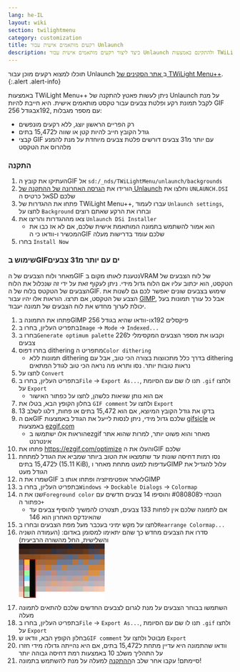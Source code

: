 ```yaml
---
lang: he-IL
layout: wiki
section: twilightmenu
category: customization
title: רקעים מותאמים אישית עבור Unlaunch
description: כיצד ליצור רקעים מותאמים אישית עבור Unlaunch ולהתקינם באמצעות TWiLight Menu++
---
```


תוכלו למצוא רקעים מוכן עבור Unlaunch ב[ אתר הסקינים של TWiLight Menu++](https://skins.ds-homebrew.com/unlaunch/).
{:.alert .alert-info}

באמצעות TWiLight Menu++ ניתן לעשות פאטץ להתקנה של Unlaunch על מנת לקבל תמונת רקע ופלטת צבעים עבור טקסט מותאמים אישית. היא חייבת להיות GIF בגודל 256x192, עם מספר מגבלות:
- רק הפריים הראשון יוצג, ללא רקעים מונפשים
- גודל הקובץ חייב להיות קטן או שווה ל15,472 בתים
- קבצי GIF עם יותר מ31 צבעים דורשים פלטת צבעים מיוחדת על מנת להמנע מלהרוס את הטקסט

### התקנה
1. העתיקו את קובץ הGIF אל `sd:/_nds/TWiLightMenu/unlaunch/backgrounds`
1. הורידו את [הגרסה האחרונה של ההתקנה של Unlaunch](https://problemkaputt.de/unlaunch.zip) וחלצו את `UNLAUNCH.DSI` אל כרטיס הSD שלכם
1. פתחו את ההגדרות של TWiLight Menu++, עברו לעמוד `Unlaunch settings`, לחצו על `Background` ובחרו את הרקע שאתם רוצים
1. צאו מההגדרות והריצו את `Unlaunch DSi Installer`
    - הוא אמור להשתמש בתמונה המותאמת אישית שלכם, אם לא אז כבו את המכשיר ו-וודאו כי הGIF שלכם עומד בדרישות מעלה
1. בחרו `Install Now`

### שימוש בGIFים עם יותר מ31 צבעים
מאחר ולוח הצבעים של הGIF נטענת לאותו מקום בVRAM של לוח הצבעים של הטקסט, הוא יכתוב עליו אם הלוח גדול מידי. ניתן לעקוף זאת על ידי זה שנכלול את הלוח הצבעים של הטקטס בלוח של הGIF. שימוש בצבעים שונים יאפשר לכם גם לשנות את הצבע של הטקסט, אם תרצו. הוראות אלו יהיו עבור [GIMP](https://gimp.org), אבל כל עורך תמונות בעל יכולת לערוך מחדש את לוח הצבעים של תמונה יעבוד.
1. פתחו את התמונה בGIMP ו-וודאו שהיא בגודל 256x192 פיקסלים
1. בתפריט העליון, בחרו ב`Image` -> `Mode` -> `Indexed...`
1. בחרו ב`Generate optimum palette` וקבעו את מספר הצבעים המקסימלי ל226 צבעים
1. בחרו דפוס dithering מתפריט ה`Color dithering`
    - תמונות ללא dithering בדרך כלל מתכווצות בצורה הכי טוב, אבל עם dithering נראות טובות יותר. נסו ותראו מה נראה הכי טוב לגודל המתאים
1. לחצו על `Convert`
1. בתפריט העליון, בחרו ב`File` -> `Export As...`, תנו לו שם עם הסיומת `.gif` ולחצו על `Export`
    - אם הוא נותן שגיאות כלשהן, לחצו על כפתור האישור
1. בחלון הקופץ הבא, בטלו את `GIF comment` ולחצו על `Export`
1. בדקו את גודל הקובץ המיוצא, אם הוא 15,472 בתים או פחות, דלגו לשלב 13
1. אם הGIF שלכם גדול מידי, ניתן לנסות לייעל את הגודל באמצעות [gifsicle](http://www.lcdf.org/gifsicle/) או באמצעות [ezgif.com](https://ezgif.com/optimize)
    - הוראות אלו ישתמשו בezgif מאחר והוא פשוט יותר, למרות שהוא אתר אינטרנט
1. פתחו את https://ezgif.com/optimize והעלו את הGIF שלכם
1. נסו רמות דחיסה שונות עד שתמצאו את הטוב ביותר שמביא את הגודל למתחת ל15,472 בתים (15.11 KiB), עדיפות למעט מתחת מאחר וGIMP עלול להגדיל את הגודל מעט
1. שמרו את הGIF לאחר אופטימיזציה ופתחו אותו בGIMP
1. בתפריט העליון, בחרו ב`Windows` -> `Dockable Dialogs` -> `Colormap`
1. שנו את ה`Foreground color` הנוכחי ל#080808 והוסיפו 14 צבעים חדשים עם כפתור ה`+`
    - אם לתמונה שלכם אין לפחות 133 צבעים, תצטרכו להמשיך להוסיף צבעים עד שהאינדקס האחרון הוא 146
1. לחצו על מקש ימיני בעכבר מעל מפת הצבעים ובחרו ב`Rearrange Colormap...`
1. סדרו את הצבעים מחדש כך שהם יתאימו למסומן באדום: (העמודה השניה והשלישית, החל מהשורה הרביעית)<br> ![לוח צבעים עם צבעי טקסט נכונים](/assets/images/custom-unlaunch-bg/unlaunch-palette.png)
1. השתמשו בבוחר הצבעים על מנת לגרום לצבעים החדשים שלכם להתאים לתמונה מעלה
1. בתפריט העליון, בחרו ב`File` -> `Export As...`, תנו לו שם עם הסיומת `.gif` ולחצו על `Export`
1. בחלון הקופץ הבא, וודאו ש`GIF comment` מבוטל ולחצו על `Export`
1. וודאו שהתמונה היא עדיין מתחת ל15,472 בתים, אם היא נהייתה גדולה מידי חזרו על התהליך משלב 10 באמצעות רמת דחיסה גבוהה יותר
1. סיימתם! עקבו אחר שלב ה[ההתקנה](#installing) למעלה על מנת להשתמש בתמונה!
